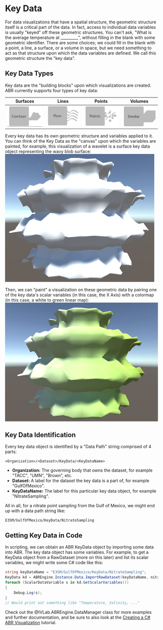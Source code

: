 # Key Data

For data visualizations that have a spatial structure, the geometric structure itself is a critical part of the data.  In fact, access to individual data variables is usually "keyed" off these geometric structures.  You can't ask, "What is the average temperature at _________", without filling in the blank with some geometric identifier.  There are some choices; we could fill in the blank with a point, a line, a surface, or a volume in space, but we need something to act as that structure upon which the data variables are defined.  We call this geometric structure the "key data".

## Key Data Types

Key data are the "building blocks" upon which visualizations are created. ABR currently supports four types of key data:

| Surfaces | Lines | Points | Volumes |
| --- | --- | --- | --- |
| ![](resources/surfaceData.png) | ![](resources/lineData.png) | ![](resources/pointData.png) | ![](resources/volumeData.png) |


Every key data has its own geometric structure and variables applied to it. You can think of the Key Data as the "canvas" upon which the variables are painted, for example, this visualization of a wavelet is a surface key data object representing the wavy blob surface:
![](resources/cs-vis-teaser-nocolor.png)

Then, we can "paint" a visualization on these geometric data by pairing one of the key data's scalar variables (in this case, the X Axis) with a colormap (in this case, a white to green linear map):
![](resources/cs-vis-teaser.png)

## Key Data Identification

Every key data object is identified by a "Data Path" string comprised of 4 parts:

```
<Organization>/<Dataset>/KeyData/<KeyDataName>
```

- **Organization:** The governing body that owns the dataset, for example "TACC", "UMN", "Brown", etc.
- **Dataset:** A label for the dataset the key data is a part of, for example "GulfOfMexico".
- **KeyDataName:** The label for this particular key data object, for example "NitrateSampling".

All in all, for a nitrate point sampling from the Gulf of Mexico, we might end up with a data path string like:

```
E3SM/GulfOfMexico/KeyData/NitrateSampling
```

## Getting Key Data in Code

In scripting, we can obtain an ABR KeyData object by importing some data into ABR. The key
data object has some variables. For example, to get a KeyData object from a
RawDataset (more on this later) and list its scalar variables, we might write
some C# code like this:

```cs
string keyDataName = "E3SM/GulfOfMexico/KeyData/NitrateSampling";
KeyData kd = ABREngine.Instance.Data.ImportRawDataset(keyDataName, nitrateRawData);
foreach (ScalarDataVariable s in kd.GetScalarVariables())
{
    Debug.Log(s);
}
// Would print out something like "Temperature, Salinity, ..."
```

Check out the @IVLab.ABREngine.DataManager class for more examples and further documentation, and be sure to also look at the [Creating a C# ABR Visualization](creating-cs-abr-vis.md) tutorial.